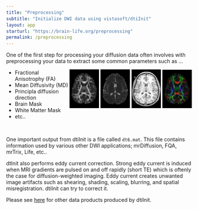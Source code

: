 ```yaml
---
title: "Preprocessing"
subtitle: "Initialize DWI data using vistasoft/dtiInit"
layout: app
starturl: "https://brain-life.org/preprocessing"
permalink: /preprocessing
---
```


One of the first step for processing your diffusion data often involves with preprocessing your
data to extract some common parameters such as ...

<div style="float: right;">
    <img src="/images/preprocessing/fa.jpg" width="80px;">
    <img src="/images/preprocessing/md.jpg" width="80px;">
    <img src="/images/preprocessing/t1.jpg" width="80px;">
    <img src="/images/preprocessing/vector.jpg" width="80px">
</div>

* Fractional Anisotrophy (FA)
* Mean Diffusivity (MD)
* Principla diffusion direction
* Brain Mask
* White Matter Mask
* etc..
<br clear="both">

One important output from dtiInit is a file called `dt6.mat`. This file contains information used by various other DWI applications; mrDiffusion, FQA, mrTrix, Life, etc..

dtInit also performs eddy current correction. Strong eddy current is induced when MRI gradients are pulsed on and off rapidly (short TE) which is oftenly the case for diffusion-weighted imaging. Eddy current creates unwanted image artifacts such as shearing, shading, scaling, blurring, and spatial misregistration. dtiInit can try to correct it.

Please see [here](https://github.com/vistalab/vistasoft/wiki/DWI-Files) for other data products produced by dtiInit.

